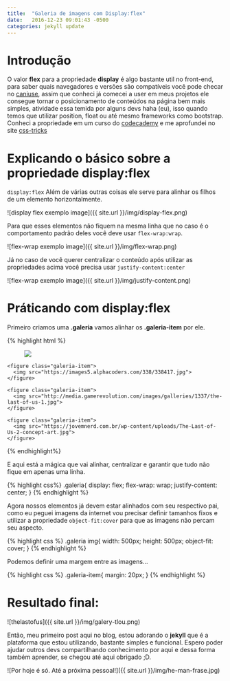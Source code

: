 ```yaml
---
title:  "Galeria de imagens com Display:flex"
date:   2016-12-23 09:01:43 -0500
categories: jekyll update
---
```


Introdução
===========================
O valor **flex** para a propriedade **display** é algo bastante util no front-end, para saber quais navegadores e versões são compatíveis você pode checar no [caniuse](http://caniuse.com/#search=flex), assim que conheci já comecei a user em meus projetos ele consegue
tornar o posicionamento de conteúdos na página bem mais simples, atividade essa temida por alguns devs haha (eu),
isso quando temos que utilizar position, float ou até mesmo frameworks como bootstrap. Conheci a propriedade em um curso do [codecademy](https://www.codecademy.com)
e me aprofundei no site [css-tricks](https://css-tricks.com/snippets/css/a-guide-to-flexbox/)

Explicando o básico sobre a propriedade display:flex
====================================================

`display:flex` Além de várias outras coisas ele serve para alinhar os filhos de um elemento horizontalmente.

![display flex exemplo image]({{ site.url }}/img/display-flex.png)

Para que esses elementos não fiquem na mesma linha que no caso é o comportamento padrão deles você deve usar `flex-wrap:wrap`.

![flex-wrap exemplo image]({{ site.url }}/img/flex-wrap.png)

Já no caso de você querer centralizar o conteúdo após utilizar as propriedades acima você precisa usar `justify-content:center`

![flex-wrap exemplo image]({{ site.url }}/img/justify-content.png)

Práticando com display:flex
=============================

Primeiro criamos uma **.galeria** vamos alinhar os **.galeria-item** por ele.

{% highlight html %}
  <div class="galeria">
    <figure class="galeria-item">
      <img src="http://cdn2.knowyourmobile.com/sites/knowyourmobilecom/files/2016/10/the-last-of-us1.jpg">
    </figure>
      
    <figure class="galeria-item">
      <img src="https://images5.alphacoders.com/338/338417.jpg">
    </figure>

    <figure class="galeria-item">
      <img src="http://media.gamerevolution.com/images/galleries/1337/the-last-of-us-1.jpg">
    </figure>

    <figure class="galeria-item">
      <img src="https://jovemnerd.com.br/wp-content/uploads/The-Last-of-Us-2-concept-art.jpg">
    </figure>
  </div>  
{% endhighlight%}

E aqui está a mágica que vai alinhar, centralizar e garantir que tudo não fique em apenas uma linha.

{% highlight css%}
  .galeria{
    display: flex;
    flex-wrap: wrap;
    justify-content: center;
  }
{% endhighlight %}

Agora nossos elementos já devem estar alinhados com seu respectivo pai, como eu peguei imagens da internet vou precisar definir tamanhos fixos e utilizar a propriedade `object-fit:cover` para que as imagens não percam seu aspecto.

{% highlight css %}
  .galeria img{
    width:  500px;
    height: 500px;
    object-fit: cover;
  }
{% endhighlight %}

Podemos definir uma margem entre as imagens...

{% highlight css %}
  .galeria-item{
    margin: 20px;
  }
{% endhighlight %}

Resultado final:
===========================
![thelastofus]({{ site.url }}/img/galery-tlou.png)

Então, meu primeiro post aqui no blog, estou adorando o **jekyll** que é a plataforma que estou utilizando, bastante simples e funcional. Espero poder ajudar outros devs compartilhando conhecimento por aqui e dessa forma também aprender, se chegou até aqui obrigado ;D.

![Por hoje é só. Até a próxima pessoal!]({{ site.url }}/img/he-man-frase.jpg)